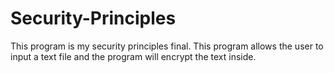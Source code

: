 # Security-Principles
This program is my security principles final. This program allows the user to input a text file and the program will encrypt the text inside.
